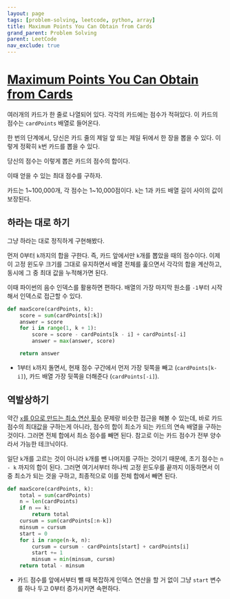 ```yaml
---
layout: page
tags: [problem-solving, leetcode, python, array]
title: Maximum Points You Can Obtain from Cards
grand_parent: Problem Solving
parent: LeetCode
nav_exclude: true
---
```


# [Maximum Points You Can Obtain from Cards](https://leetcode.com/problems/maximum-points-you-can-obtain-from-cards/)

 여러개의 카드가 한 줄로 나열되어 있다. 각각의 카드에는 점수가
 적혀있다. 이 카드의 점수는 `cardPoints` 배열로 들어온다.

 한 번의 단계에서, 당신은 카드 줄의 제일 앞 또는 제일 뒤에서 한 장을
 뽑을 수 있다. 이렇게 정확히 `k`번 카드를 뽑을 수 있다.

 당신의 점수는 이렇게 뽑은 카드의 점수의 합이다.

 이때 얻을 수 있는 최대 점수를 구하자.

 카드는 1~100,000개, 각 점수는 1~10,000점이다. `k`는 1과 카드 배열
 길이 사이의 값이 보장된다.

## 하라는 대로 하기

 그냥 하라는 대로 정직하게 구현해봤다.

 먼저 0부터 `k`까지의 합을 구한다. 즉, 카드 앞에서만 `k`개를 뽑았을
 때의 점수이다. 이제 이 고정 윈도우 크기를 그대로 유지하면서 배열
 전체를 훑으면서 각각의 합을 계산하고, 동시에 그 중 최대 값을
 누적해가면 된다.

 이때 파이썬의 음수 인덱스를 활용하면 편하다. 배열의 가장 마지막
 원소를 `-1`부터 시작해서 인덱스로 접근할 수 있다.

```python
def maxScore(cardPoints, k):
    score = sum(cardPoints[:k])
    answer = score
    for i in range(1, k + 1):
        score = score - cardPoints[k - i] + cardPoints[-i]
        answer = max(answer, score)

    return answer
```

 - 1부터 `k`까지 돌면서, 현재 점수 구간에서 먼저 가장 뒷쪽을 빼고
   (`cardPoints[k-i]`), 카드 배열 가장 뒷쪽을 더해준다
   (`cardPoints[-i]`).

## 역발상하기

 약간 [`x`를 0으로 만드는 최소 연산
 횟수](../minimum-operations-to-reduce-x-to-zero) 문제랑 비슷한 접근을
 해볼 수 있는데, 바로 카드 점수의 최대값을 구하는게 아니라, 점수의
 합이 최소가 되는 카드의 연속 배열을 구하는 것이다. 그러면 전체 합에서
 최소 점수를 빼면 된다. 참고로 이는 카드 점수가 전부 양수라서 가능한
 테크닉이다.

 일단 `k`개를 고르는 것이 아니라 `k`개를 뺀 나머지를 구하는 것이기
 때문에, 초기 점수는 `n - k` 까지의 합이 된다. 그러면 여기서부터
 하나씩 고정 윈도우를 끝까지 이동하면서 이 중 최소가 되는 것을 구하고,
 최종적으로 이를 전체 합에서 빼면 된다.

```python
def maxScore(cardPoints, k):
    total = sum(cardPoints)
    n = len(cardPoints)
    if n == k:
        return total
    cursum = sum(cardPoints[:n-k])
    minsum = cursum
    start = 0
    for i in range(n-k, n):
        cursum = cursum - cardPoints[start] + cardPoints[i]
        start += 1
        minsum = min(minsum, cursm)
    return total - minsum
```

 - 카드 점수를 앞에서부터 뺄 때 복잡하게 인덱스 연산을 할 거 없이 그냥
   `start` 변수를 하나 두고 0부터 증가시키면 속편하다.
